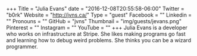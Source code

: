 +++
Title = "Julia Evans"
date = "2016-12-08T20:55:58-06:00"
Twitter = "b0rk"
Website = "http://jvns.ca/"
Type = "guest"
Facebook = ""
Linkedin = ""
Pronouns = ""
GitHub = "jvns"
Thumbnail = "img/guests/jevans.png"
Pinterest = ""
Instagram = ""
YouTube = ""
+++
Julia Evans is a developer who works on infrastructure at Stripe. She likes making programs go fast and learning how to debug weird problems. She thinks you can be a wizard programmer.

